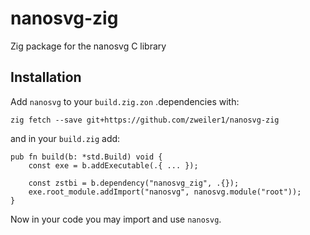 # nanosvg-zig

Zig package for the nanosvg C library

## Installation

Add `nanosvg` to your `build.zig.zon` .dependencies with:
```
zig fetch --save git+https://github.com/zweiler1/nanosvg-zig
```
and in your `build.zig` add:
```zig
pub fn build(b: *std.Build) void {
    const exe = b.addExecutable(.{ ... });

    const zstbi = b.dependency("nanosvg_zig", .{});
    exe.root_module.addImport("nanosvg", nanosvg.module("root"));
}
```
Now in your code you may import and use `nanosvg`.
